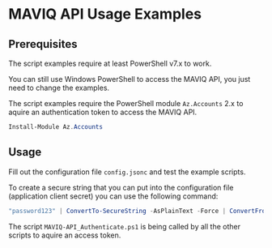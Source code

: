 # MAVIQ API Usage Examples

## Prerequisites

The script examples require at least PowerShell v7.x to work.

You can still use Windows PowerShell to access the MAVIQ API, you just need to change the examples.

The script examples require the PowerShell module `Az.Accounts` 2.x to aquire an authentication token to access the MAVIQ API.

```powershell
Install-Module Az.Accounts
```

## Usage

Fill out the configuration file `config.jsonc` and test the example scripts.

To create a secure string that you can put into the configuration file (application client secret) you can use the following command:

```powershell
"password123" | ConvertTo-SecureString -AsPlainText -Force | ConvertFrom-SecureString
```

The script `MAVIQ-API_Authenticate.ps1` is being called by all the other scripts to aquire an access token.
